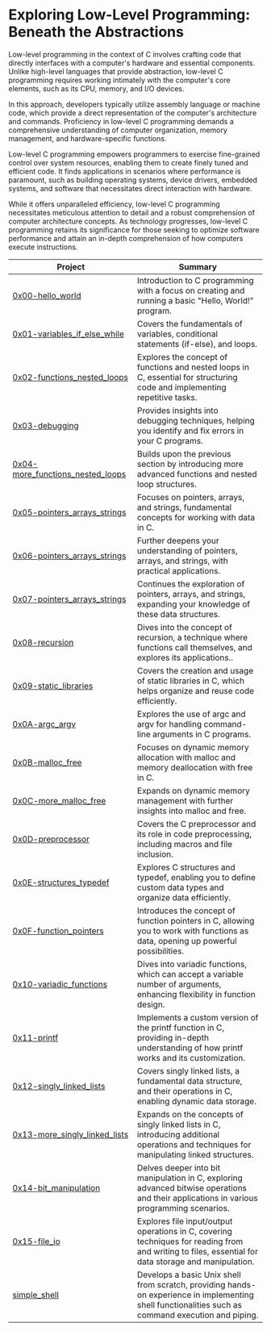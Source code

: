 # Exploring Low-Level Programming: Beneath the Abstractions

Low-level programming in the context of C involves crafting code that directly interfaces with a computer's hardware and essential components. Unlike high-level languages that provide abstraction, low-level C programming requires working intimately with the computer's core elements, such as its CPU, memory, and I/O devices.

In this approach, developers typically utilize assembly language or machine code, which provide a direct representation of the computer's architecture and commands. Proficiency in low-level C programming demands a comprehensive understanding of computer organization, memory management, and hardware-specific functions.

Low-level C programming empowers programmers to exercise fine-grained control over system resources, enabling them to create finely tuned and efficient code. It finds applications in scenarios where performance is paramount, such as building operating systems, device drivers, embedded systems, and software that necessitates direct interaction with hardware.

While it offers unparalleled efficiency, low-level C programming necessitates meticulous attention to detail and a robust comprehension of computer architecture concepts. As technology progresses, low-level C programming retains its significance for those seeking to optimize software performance and attain an in-depth comprehension of how computers execute instructions.



| Project | Summary |
|---------|---------|
|[0x00-hello_world](0x00-hello_world)  | Introduction to C programming with a focus on creating and running a basic "Hello, World!" program. |
| [0x01-variables_if_else_while](./0x01-variables_if_else_while)|Covers the fundamentals of variables, conditional statements (if-else), and loops. |
|[0x02-functions_nested_loops](./0x02-functions_nested_loops) | Explores the concept of functions and nested loops in C, essential for structuring code and implementing repetitive tasks.|
|[0x03-debugging](./0x03-debugging) | Provides insights into debugging techniques, helping you identify and fix errors in your C programs.|
|[0x04-more_functions_nested_loops](./0x04-more_functions_nested_loops) |Builds upon the previous section by introducing more advanced functions and nested loop structures. |
|[0x05-pointers_arrays_strings](./0x05-pointers_arrays_strings) | Focuses on pointers, arrays, and strings, fundamental concepts for working with data in C.|
|[0x06-pointers_arrays_strings](./0x06-pointers_arrays_strings) | Further deepens your understanding of pointers, arrays, and strings, with practical applications.|
|[0x07-pointers_arrays_strings](./0x07-pointers_arrays_strings) |  Continues the exploration of pointers, arrays, and strings, expanding your knowledge of these data structures.|
|[0x08-recursion](./0x08-recursion) |Dives into the concept of recursion, a technique where functions call themselves, and explores its applications.. |
|[0x09-static_libraries](./0x09-static_libraries) |Covers the creation and usage of static libraries in C, which helps organize and reuse code efficiently. |
|[0x0A-argc_argv](./0x0A-argc_argv) | Explores the use of argc and argv for handling command-line arguments in C programs.|
|[0x0B-malloc_free](./0x0B-malloc_free) | Focuses on dynamic memory allocation with malloc and memory deallocation with free in C.|
|[0x0C-more_malloc_free](./0x0C-more_malloc_free) | Expands on dynamic memory management with further insights into malloc and free.|
|[0x0D-preprocessor](./0x0D-preprocessor) | Covers the C preprocessor and its role in code preprocessing, including macros and file inclusion. |
|[0x0E-structures_typedef](./0x0E-structures_typedef) | Explores C structures and typedef, enabling you to define custom data types and organize data efficiently. |
|[0x0F-function_pointers](./0x0F-function_pointers) | Introduces the concept of function pointers in C, allowing you to work with functions as data, opening up powerful possibilities. |
|[0x10-variadic_functions](./0x10-variadic_functions) | Dives into variadic functions, which can accept a variable number of arguments, enhancing flexibility in function design. |
|[0x11-printf](https://github.com/Matsadura/printf)| Implements a custom version of the printf function in C, providing in-depth understanding of how printf works and its customization. |
|[0x12-singly_linked_lists](./0x12-singly_linked_lists) | Covers singly linked lists, a fundamental data structure, and their operations in C, enabling dynamic data storage. |
|[0x13-more_singly_linked_lists](./0x13-more_singly_linked_lists) | Expands on the concepts of singly linked lists in C, introducing additional operations and techniques for manipulating linked structures. |
|[0x14-bit_manipulation](./0x14-bit_manipulation) | Delves deeper into bit manipulation in C, exploring advanced bitwise operations and their applications in various programming scenarios. |
|[0x15-file_io](./0x15-file_io) | Explores file input/output operations in C, covering techniques for reading from and writing to files, essential for data storage and manipulation. |
|[simple_shell](https://github.com/Matsadura/simple_shell)| Develops a basic Unix shell from scratch, providing hands-on experience in implementing shell functionalities such as command execution and piping. |
